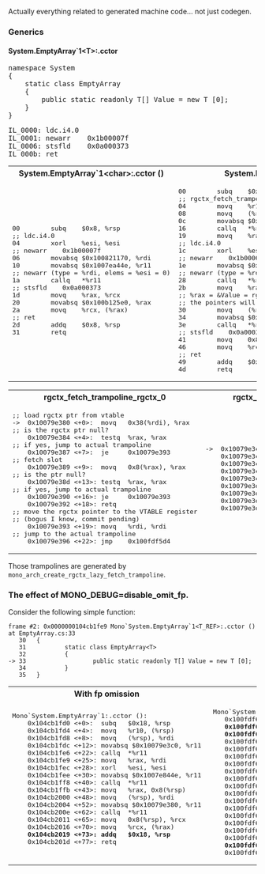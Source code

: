 Actually everything related to generated machine code... not just codegen.

### Generics

#### System.EmptyArray`1\<T\>:.cctor

<pre>
namespace System
{
	static class EmptyArray<T>
	{
		public static readonly T[] Value = new T [0];
	}
}
</pre>

<pre>
IL_0000: ldc.i4.0
IL_0001: newarr    0x1b00007f
IL_0006: stsfld    0x0a000373
IL_000b: ret
</pre>

<table>
<tr><th>System.EmptyArray`1&ltchar&gt:.cctor ()</th><th>System.EmptyArray`1&ltT_REF&gt:.cctor ()</th></tr>
<tr><td>
<pre>
00        subq    $0x8, %rsp
;; ldc.i4.0
04        xorl    %esi, %esi
;; newarr    0x1b00007f
06        movabsq $0x100821170, %rdi
10        movabsq $0x1007ea44e, %r11
;; newarr (type = %rdi, elems = %esi = 0)
1a        callq   *%r11
;; stsfld    0x0a000373
1d        movq    %rax, %rcx
20        movabsq $0x100b125e0, %rax
2a        movq    %rcx, (%rax)
;; ret
2d        addq    $0x8, %rsp
31        retq
</pre>
</td><td>
<pre>
00        subq    $0x18, %rsp
;; rgctx_fetch_trampoline_rgctx_1() // slot 1
04        movq    %r10, (%rsp)
08        movq    (%rsp), %rdi
0c        movabsq $0x10079e3c0, %r11
16        callq   *%r11
19        movq    %rax, %rdi
;; ldc.i4.0
1c        xorl    %esi, %esi
;; newarr    0x1b00007f
1e        movabsq $0x1007ea44e, %r11
;; newarr (type = %rdi, elems = %esi = 0)
28        callq   *%r11
2b        movq    %rax, 0x8(%rsp)
;; %rax = &Value = rgctx_fetch_trampoline_rgctx_0() // slot 0
;; the pointers will be different for every different instance.
30        movq    (%rsp), %rdi
34        movabsq $0x10079e380, %r11
3e        callq   *%r11
;; stsfld    0x0a000373
41        movq    0x8(%rsp), %rcx
46        movq    %rcx, (%rax)
;; ret
49        addq    $0x18, %rsp
4d        retq
</pre>
</td></tr></table>

<table>
<tr><th>rgctx_fetch_trampoline_rgctx_0</th><th>rgctx_fetch_trampoline_rgctx_1</th></tr>
<tr><td><pre>
;; load rgctx ptr from vtable
->  0x10079e380 <+0>:  movq   0x38(%rdi), %rax
;; is the rgctx ptr null?
    0x10079e384 <+4>:  testq  %rax, %rax
;; if yes, jump to actual trampoline
    0x10079e387 <+7>:  je     0x10079e393
;; fetch slot
    0x10079e389 <+9>:  movq   0x8(%rax), %rax
;; is the ptr null?
    0x10079e38d <+13>: testq  %rax, %rax
;; if yes, jump to actual trampoline
    0x10079e390 <+16>: je     0x10079e393
    0x10079e392 <+18>: retq
;; move the rgctx pointer to the VTABLE register
;; (bogus I know, commit pending)
    0x10079e393 <+19>: movq   %rdi, %rdi
;; jump to the actual trampoline
    0x10079e396 <+22>: jmp    0x100fdf5d4
</pre></td>
<td><pre>
->  0x10079e3c0 <+0>:  movq   0x38(%rdi), %rax
    0x10079e3c4 <+4>:  testq  %rax, %rax
    0x10079e3c7 <+7>:  je     0x10079e3d3
    0x10079e3c9 <+9>:  movq   0x10(%rax), %rax
    0x10079e3cd <+13>: testq  %rax, %rax
    0x10079e3d0 <+16>: je     0x10079e3d3
    0x10079e3d2 <+18>: retq
    0x10079e3d3 <+19>: movq   %rdi, %rdi
    0x10079e3d6 <+22>: jmp    0x100fdf8c6
</pre></td></tr></table>

Those trampolines are generated by `mono_arch_create_rgctx_lazy_fetch_trampoline`.

### The effect of MONO_DEBUG=disable_omit_fp.

Consider the following simple function:
```
frame #2: 0x0000000104cb1fe9 Mono`System.EmptyArray`1<T_REF>:.cctor () at EmptyArray.cs:33
   30   {
   31           static class EmptyArray<T>
   32           {
-> 33                   public static readonly T[] Value = new T [0];
   34           }
   35   }
 ```
<table>
<tr><th>With fp omission</th><th>Without fp omission</th>
<tr><td>
<pre>
Mono`System.EmptyArray`1<T_REF>:.cctor ():
    0x104cb1fd0 <+0>:  subq   $0x18, %rsp
    0x104cb1fd4 <+4>:  movq   %r10, (%rsp)
    0x104cb1fd8 <+8>:  movq   (%rsp), %rdi
    0x104cb1fdc <+12>: movabsq $0x10079e3c0, %r11
    0x104cb1fe6 <+22>: callq  *%r11
    0x104cb1fe9 <+25>: movq   %rax, %rdi
    0x104cb1fec <+28>: xorl   %esi, %esi
    0x104cb1fee <+30>: movabsq $0x1007e844e, %r11
    0x104cb1ff8 <+40>: callq  *%r11
    0x104cb1ffb <+43>: movq   %rax, 0x8(%rsp)
    0x104cb2000 <+48>: movq   (%rsp), %rdi
    0x104cb2004 <+52>: movabsq $0x10079e380, %r11
    0x104cb200e <+62>: callq  *%r11
    0x104cb2011 <+65>: movq   0x8(%rsp), %rcx
    0x104cb2016 <+70>: movq   %rcx, (%rax)
    <b>0x104cb2019 <+73>: addq   $0x18, %rsp</b>
    0x104cb201d <+77>: retq
 </pre>
 </td><td>
 <pre>
 Mono`System.EmptyArray`1<T_REF>:.cctor ():
    0x100fdf660 <+0>:  pushq  %rbp
    <b>0x100fdf661 <+1>:  movq   %rsp, %rbp
    0x100fdf664 <+4>:  subq   $0x10, %rsp</b>
    0x100fdf668 <+8>:  movq   %r10, -0x8(%rbp)
    0x100fdf66c <+12>: movq   -0x8(%rbp), %rdi
    0x100fdf670 <+16>: movabsq $0x10079e3c0, %r11
    0x100fdf67a <+26>: callq  *%r11
    0x100fdf67d <+29>: movq   %rax, %rdi
    0x100fdf680 <+32>: xorl   %esi, %esi
    0x100fdf682 <+34>: movabsq $0x1007e93ce, %r11
    0x100fdf68c <+44>: callq  *%r11
    0x100fdf68f <+47>: movq   %rax, -0x10(%rbp)
    0x100fdf693 <+51>: movq   -0x8(%rbp), %rdi
    0x100fdf697 <+55>: movabsq $0x10079e380, %r11
    0x100fdf6a1 <+65>: callq  *%r11
    0x100fdf6a4 <+68>: movq   -0x10(%rbp), %rcx
    0x100fdf6a8 <+72>: movq   %rcx, (%rax)    
    <b>0x100fdf6ab <+75>: leave</b>
    0x100fdf6ac <+76>: retq
</pre>
</td></table> 
